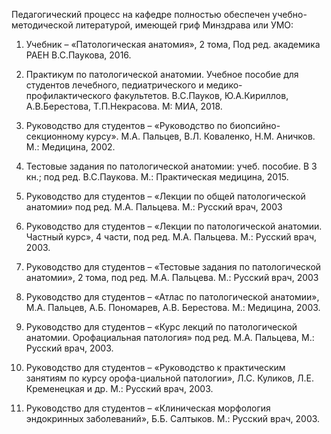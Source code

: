 Педагогический процесс на кафедре полностью обеспечен учебно- методической литературой, имеющей гриф Минздрава или УМО:  
  

1. Учебник – «Патологическая анатомия», 2 тома, Под ред. академика РАЕН В.С.Паукова, 2016.
2. Практикум по патологической анатомии. Учебное пособие для студентов лечебного, педиатрического и медико-профилактического факультетов. В.С.Пауков, Ю.А.Кириллов, А.В.Берестова, Т.П.Некрасова. М: МИА, 2018.  
    
3. Руководство для студентов – «Руководство по биопсийно-секционному курсу». М.А. Пальцев, В.Л. Коваленко, Н.М. Аничков. М.: Медицина, 2002.
4. Тестовые задания по патологической анатомии: учеб. пособие. В 3 кн.; под ред. В.С.Паукова. М.: Практическая медицина, 2015.  
    
5. Руководство для студентов – «Лекции по общей патологической анатомии» под ред. М.А. Пальцева. М.: Русский врач, 2003
6. Руководство для студентов – «Лекции по патологической анатомии. Частный курс», 4 части, под ред. М.А. Пальцева. М.: Русский врач, 2003.
7. Руководство для студентов – «Тестовые задания по патологической анатомии», 2 тома, под ред. М.А. Пальцева. М.: Русский врач, 2003
8. Руководство для студентов – «Атлас по патологической анатомии», М.А. Пальцев, А.Б. Пономарев, А.В. Берестова. М.: Медицина, 2003.
9. Руководство для студентов – «Курс лекций по патологической анатомии. Орофациальная патология» под ред. М.А. Пальцева, М.: Русский врач, 2003.
10. Руководство для студентов – «Руководство к практическим занятиям по курсу орофа-циальной патологии», Л.С. Куликов, Л.Е. Кременецкая и др. М.: Русский врач, 2003.
11. Руководство для студентов – «Клиническая морфология эндокринных заболеваний», Б.Б. Салтыков. М.: Русский врач, 2003.